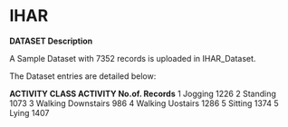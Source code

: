 # IHAR


**DATASET Description**

A Sample Dataset with 7352 records is uploaded in IHAR_Dataset.

The Dataset entries are detailed below:

**ACTIVITY CLASS        ACTIVITY          No.of. Records**
        1               Jogging             1226
        2               Standing            1073
        3           Walking Downstairs       986
        4           Walking Uostairs        1286
        5               Sitting             1374
        5               Lying               1407
